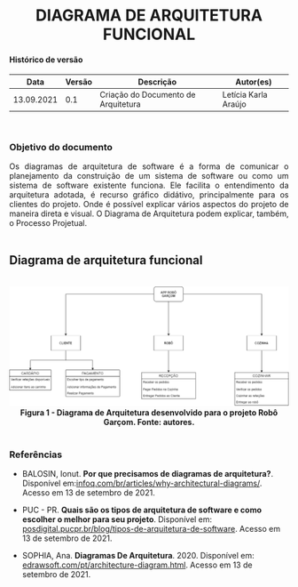 # <center> DIAGRAMA DE ARQUITETURA FUNCIONAL

#### Histórico de versão<br>

|      Data      | Versão | Descrição | Autor(es)|
| -------------- | --------- | --------- | -------- |
| 13.09.2021 |    0.1    | Criação do Documento de Arquitetura | Letícia Karla Araújo |
<br>

### Objetivo do documento

<div align="justify">Os diagramas de arquitetura de software é a forma de comunicar o planejamento da construição de um sistema de software ou como um sistema de software existente funciona. Ele facilita o entendimento da arquitetura adotada, é recurso gráfico didátivo, principalmente para os clientes do projeto. Onde é possível explicar vários aspectos do projeto de maneira direta e visual. O Diagrama de Arquitetura podem explicar, também, o Processo Projetual.<br></div>
<br>

## Diagrama de arquitetura funcional
<br>

<div align="center"><img src="../../imagens/DiagramaArquiteturaFuncional.drawio.png" width="750" ></<br>
<figcaption align='center'>
    <b>Figura 1 - Diagrama de Arquitetura desenvolvido para o projeto Robô Garçom. Fonte: autores.</b>
</figcaption>
<br></div>
  
### Referências

- BALOSIN, Ionut. **Por que precisamos de diagramas de arquitetura?**. Disponível em:[infoq.com/br/articles/why-architectural-diagrams/](https://www.infoq.com/br/articles/why-architectural-diagrams/). Acesso em 13 de setembro de 2021.

- PUC - PR. **Quais são os tipos de arquitetura de software e como escolher o melhor para seu projeto**. Disponível em: [posdigital.pucpr.br/blog/tipos-de-arquitetura-de-software](https://posdigital.pucpr.br/blog/tipos-de-arquitetura-de-software). Acesso em 13 de setembro de 2021.

- SOPHIA, Ana. **Diagramas De Arquitetura**. 2020. Disponível em: [edrawsoft.com/pt/architecture-diagram.html](https://www.edrawsoft.com/pt/architecture-diagram.html). Acesso em 13 de setembro de 2021.